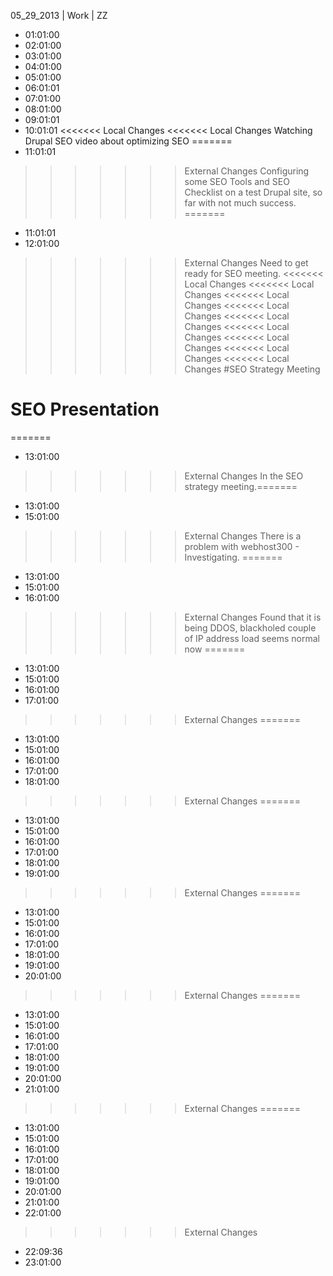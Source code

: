 05_29_2013 | Work | ZZ 
* 01:01:00
* 02:01:00
* 03:01:00
* 04:01:00
* 05:01:00
* 06:01:01
* 07:01:00
* 08:01:00
* 09:01:01
* 10:01:01
<<<<<<< Local Changes
<<<<<<< Local Changes
Watching Drupal SEO video about optimizing SEO
=======
* 11:01:01
>>>>>>> External Changes
Configuring some SEO Tools and SEO Checklist on a test Drupal site, so far with not much success. 
=======
* 11:01:01
* 12:01:00
>>>>>>> External Changes
Need to get ready for SEO meeting. 
<<<<<<< Local Changes
<<<<<<< Local Changes
<<<<<<< Local Changes
<<<<<<< Local Changes
<<<<<<< Local Changes
<<<<<<< Local Changes
<<<<<<< Local Changes
<<<<<<< Local Changes
<<<<<<< Local Changes
#SEO Strategy Meeting

SEO Presentation
===

=======
* 13:01:00
>>>>>>> External Changes
In the SEO strategy meeting.=======
* 13:01:00
* 15:01:00
>>>>>>> External Changes
There is a problem with webhost300 - Investigating.
=======
* 13:01:00
* 15:01:00
* 16:01:00
>>>>>>> External Changes
Found that it is being DDOS, blackholed couple of IP address load seems normal now
=======
* 13:01:00
* 15:01:00
* 16:01:00
* 17:01:00
>>>>>>> External Changes
=======
* 13:01:00
* 15:01:00
* 16:01:00
* 17:01:00
* 18:01:00
>>>>>>> External Changes
=======
* 13:01:00
* 15:01:00
* 16:01:00
* 17:01:00
* 18:01:00
* 19:01:00
>>>>>>> External Changes
=======
* 13:01:00
* 15:01:00
* 16:01:00
* 17:01:00
* 18:01:00
* 19:01:00
* 20:01:00
>>>>>>> External Changes
=======
* 13:01:00
* 15:01:00
* 16:01:00
* 17:01:00
* 18:01:00
* 19:01:00
* 20:01:00
* 21:01:00
>>>>>>> External Changes
=======
* 13:01:00
* 15:01:00
* 16:01:00
* 17:01:00
* 18:01:00
* 19:01:00
* 20:01:00
* 21:01:00
* 22:01:00
>>>>>>> External Changes
* 22:09:36
* 23:01:00

